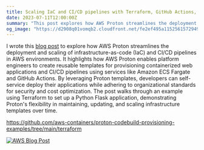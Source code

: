 ```yaml
---
title: Scaling IaC and CI/CD pipelines with Terraform, GitHub Actions, and AWS Proton
date: 2023-07-11T12:00:00Z
summary: "This post explores how AWS Proton streamlines the deployment and scaling of IaC and CI/CD pipelines in AWS environments."
og_image: "https://d2908q01vomqb2.cloudfront.net/fe2ef495a1152561572949784c16bf23abb28057/2023/07/11/proton-github-actions.png"
---
```


I wrote this [blog post](https://aws.amazon.com/blogs/containers/scaling-iac-and-ci-cd-pipelines-with-terraform-github-actions-and-aws-proton/) to explore how AWS Proton streamlines the deployment and scaling of infrastructure-as-code (IaC) and CI/CD pipelines in AWS environments. It highlights how AWS Proton enables platform engineers to create reusable templates for provisioning containerized web applications and CI/CD pipelines using services like Amazon ECS Fargate and GitHub Actions. By leveraging Proton templates, developers can self-service deploy their applications while adhering to organizational standards for security and cost optimization. The post walks through an example using Terraform to set up a Python Flask application, demonstrating Proton's flexibility in maintaining, updating, and scaling infrastructure templates over time.

https://github.com/aws-containers/proton-codebuild-provisioning-examples/tree/main/terraform

[![AWS Blog Post](https://d2908q01vomqb2.cloudfront.net/fe2ef495a1152561572949784c16bf23abb28057/2023/07/11/proton-github-actions.png)](https://aws.amazon.com/blogs/containers/scaling-iac-and-ci-cd-pipelines-with-terraform-github-actions-and-aws-proton/)
